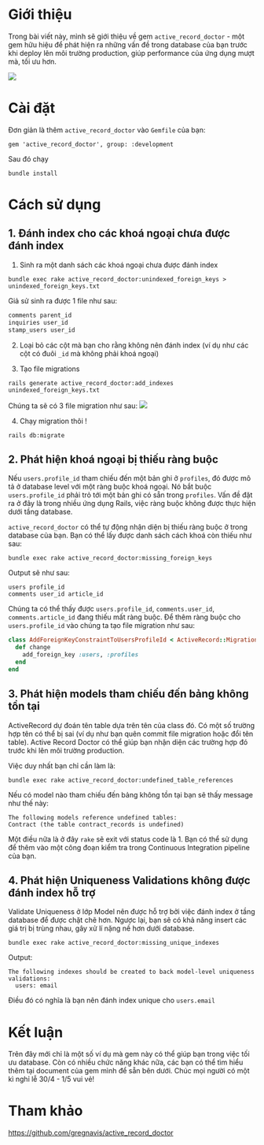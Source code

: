 # Giới thiệu
Trong bài viết này, mình sẽ giới thiệu về gem `active_record_doctor` - một gem hữu hiệu để phát hiện ra những vấn đề trong database của bạn trước khi deploy lên môi trường production, giúp performance của ứng dụng mượt mà, tối ưu hơn.

![](https://images.viblo.asia/8a3673ec-9b6e-4657-bad7-b112a807013e.jpg)

# Cài đặt
Đơn giản là thêm `active_record_doctor` vào `Gemfile` của bạn:
```
gem 'active_record_doctor', group: :development
```

Sau đó chạy
```
bundle install
```

# Cách sử dụng

## 1. Đánh index cho các khoá ngoại chưa được đánh index

1. Sinh ra một danh sách các khoá ngoại chưa được đánh index
```
bundle exec rake active_record_doctor:unindexed_foreign_keys > unindexed_foreign_keys.txt
```

Giả sử sinh ra được 1 file như sau:
```txt
comments parent_id
inquiries user_id
stamp_users user_id
```

2. Loại bỏ các cột mà bạn cho rằng không nên đánh index (ví dụ như các cột có đuôi `_id` mà không phải khoá ngoại)

3. Tạo file migrations

```
rails generate active_record_doctor:add_indexes unindexed_foreign_keys.txt
```

Chúng ta sẽ có 3 file migration như sau:
![](https://images.viblo.asia/ba9413e0-d9b4-4776-9e52-9ac272d2f366.png)

4. Chạy migration thôi !
```
rails db:migrate
```

## 2. Phát hiện khoá ngoại bị thiếu ràng buộc

Nếu `users.profile_id` tham chiếu đến một bản ghi ở `profiles`, đó được mô tả ở database level với một ràng buộc khoá ngoại. Nó bắt buộc `users.profile_id` phải trỏ tới một bản ghi có sẵn trong `profiles`. Vấn đề đặt ra ở đây là trong nhiều ứng dụng Rails, việc ràng buộc không được thực hiện dưới tầng database.

`active_record_doctor` có thể tự động nhận diện bị thiếu ràng buộc ở trong database của bạn. Bạn có thể lấy được danh sách cách khoá còn thiếu như sau:
```
bundle exec rake active_record_doctor:missing_foreign_keys
```

Output sẽ như sau:
```
users profile_id
comments user_id article_id
```

Chúng ta có thể thấy được `users.profile_id`, `comments.user_id`, `comments.article_id` đang thiếu mất ràng buộc. Để thêm ràng buộc cho `users.profile_id` vào chúng ta tạo file migration như sau:
```ruby
class AddForeignKeyConstraintToUsersProfileId < ActiveRecord::Migration
  def change
    add_foreign_key :users, :profiles
  end
end
```

## 3. Phát hiện models tham chiếu đến bảng không tồn tại

ActiveRecord dự đoán tên table dựa trên tên của class đó. Có một số trường hợp tên có thể bị sai (ví dụ như bạn quên commit file migration hoặc đổi tên table). Active Record Doctor có thể giúp bạn nhận diện các trường hợp đó trước khi lên môi trường production.

Việc duy nhất bạn chỉ cần làm là:

```
bundle exec rake active_record_doctor:undefined_table_references
```

Nếu có model nào tham  chiếu đến bảng không tồn tại bạn sẽ thấy message như thế này:
```
The following models reference undefined tables:
Contract (the table contract_records is undefined)
```

Một điều nữa là ở đây `rake` sẽ exit với status code là 1. Bạn có thể sử dụng để thêm vào một công đoạn kiểm tra trong Continuous Integration pipeline của bạn.

## 4. Phát hiện Uniqueness Validations không được đánh index hỗ trợ

Validate Uniqueness ở lớp Model nên được hỗ trợ bởi việc đánh index ở tầng database để được chặt chẽ hơn. Ngược lại, bạn sẽ có khả năng insert các giá trị bị trùng nhau, gây xử lí nặng nề hơn dưới database.
```
bundle exec rake active_record_doctor:missing_unique_indexes
```

Output:
```
The following indexes should be created to back model-level uniqueness validations:
  users: email
```

Điều đó có nghĩa là bạn nên đánh index unique cho `users.email`

# Kết luận
Trên đây mới chỉ là một số ví dụ mà gem này có thể giúp bạn trong việc tối ưu database. Còn có nhiều chức năng khác nữa, các bạn có thể tìm hiểu thêm tại document của gem mình để sẵn bên dưới. Chúc mọi người có một kì nghỉ lễ 30/4 - 1/5 vui vẻ! 


# Tham khảo
https://github.com/gregnavis/active_record_doctor